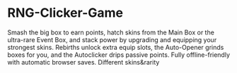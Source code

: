 # RNG-Clicker-Game
Smash the big box to earn points, hatch skins from the Main Box or the ultra-rare Event Box, and stack power by upgrading and equipping your strongest skins. Rebirths unlock extra equip slots, the Auto-Opener grinds boxes for you, and the Autoclicker drips passive points. Fully offline-friendly with automatic browser saves. Different skins&amp;rarity 
